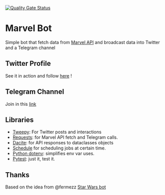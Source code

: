 [![Quality Gate Status](https://sonarcloud.io/api/project_badges/measure?project=darkaico_marvel-bot&metric=alert_status)](https://sonarcloud.io/summary/new_code?id=darkaico_marvel-bot)

# Marvel Bot

Simple bot that fetch data from [Marvel API](https://developer.marvel.com/docs#!/public)
and broadcast data into Twitter and a Telegram channel

## Twitter Profile

See it in action and follow [here](https://twitter.com/marvelibot) !

## Telegram Channel

Join in this [link](https://t.me/marveldata)

## Libraries

- [Tweepy](https://www.tweepy.org/): For Twitter posts and interactions
- [Requests](https://requests.readthedocs.io/en/master/): for Marvel API fetch and Telegram calls.
- [Dacite](https://github.com/konradhalas/dacite): for API responses to dataclasses objects
- [Schedule](https://schedule.readthedocs.io/en/stable/) for scheduling jobs at certain time.
- [Python dotenv](https://github.com/theskumar/python-dotenv): simplifies env var uses.
- [Pytest](https://docs.pytest.org/en/latest/): just it, test it.

## Thanks

Based on the idea from @fermezz [Star Wars bot](https://github.com/fermezz/starwars-bot)
